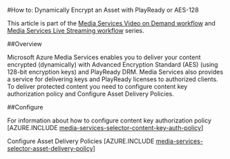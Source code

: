 <properties 
	pageTitle="How to Encrypt Assets in Media Services - Azure" 
	description="Learn how to use Microsoft PlayReady Protection to encrypt an asset in Media Services. Code samples are written in C# and use the Media Services SDK for .NET. Code samples are written in C# and use the Media Services SDK for .NET." 
	services="media-services" 
	documentationCenter="" 
	authors="juliako" 
	manager="dwrede" 
	editor=""/>

<tags 
	ms.service="media-services" 
	ms.workload="media" 
	ms.tgt_pltfrm="na" 
	ms.devlang="na" 
	ms.topic="article" 
	ms.date="02/15/2015" 
	ms.author="juliako"/>


#How to: Dynamically Encrypt an Asset with PlayReady or AES-128

This article is part of the [Media Services Video on Demand workflow](media-services-video-on-demand-workflow.md) and [Media Services Live Streaming workflow](media-services-live-streaming-workflow.md) series.
  
##Overview

Microsoft Azure Media Services enables you to deliver your content encrypted (dynamically) with Advanced Encryption Standard (AES) (using 128-bit encryption keys) and PlayReady DRM. Media Services also provides a service for delivering keys and PlayReady licenses to authorized clients. To deliver protected content you need to  configure content key authorization policy and Configure Asset Delivery Policies.

##Configure

For information about how to configure content key authorization policy 
[AZURE.INCLUDE [media-services-selector-content-key-auth-policy](../includes/media-services-selector-content-key-auth-policy.md)] 

Configure Asset Delivery Policies
[AZURE.INCLUDE [media-services-selector-asset-delivery-policy](../includes/media-services-selector-asset-delivery-policy.md)]
 